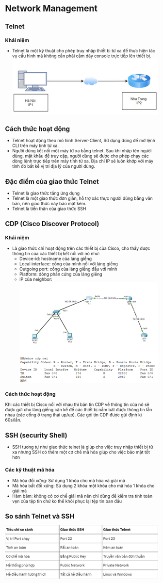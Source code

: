 # Network Management
## Telnet
### Khái niệm 
* Telnet là một kỹ thuật cho phép truy nhập thiết bị từ xa để thực hiện tác vụ cấu hình mà không cần phải cắm dây console trực tiếp lên thiết bị.
![](../CCNA%20Network/image/ima9.jpg)       
## Cách thức hoạt động
* Telnet hoạt động theo mô hình Server-Client, Sử dụng dùng để mở lệnh CLI trên máy tính từ xa. 
* Người dùng kết nối một máy từ xa bằng telnet. Sau khi nhập tên người dùng, mật khẩu để truy cập, người dùng sẽ được cho phép chạy các dòng lệnh trực tiếp trên máy tính từ xa. Địa chỉ IP sẽ luôn khớp với máy tính đó bất kể vị trí địa lý của người dùng.
## Đặc điểm của giao thức Telnet
* Telnet là giao thức tầng ứng dụng
* Telnet là một giao thức đơn giản, hỗ trợ xác thực người dùng bằng văn bản, nên giao thức này bảo mật kém. 
* Telnet là tiền thân của giao thức SSH

## CDP (Cisco Discover Protocol)
### Khái niệm
* Là giao thức chỉ hoạt động trên các thiết bị của Cisco, cho thấy được thông tin của các thiết bị kết nối với nó như:
    * Device-id: hostname của láng giềng
    * Local interface: cổng của mình nối với láng giềng
    * Outgoing port: cổng của láng giếng đấu với mình
    * Platform: dòng phần cứng của láng giềng
    * IP của neighbor:
![](../CCNA%20Network/image/ima13.jpg)     
![](../CCNA%20Network/image/ima12.jpg)
### Cách thức hoạt động
Khi các thiết bị Cisco nối với nhau thì bản tin CDP về thông tin của nó sẽ được gửi cho láng giềng cận kề để các thiết bị nắm băt được thông tin lẫn nhau (các cổng ở trạng thái up/up). Các gói tin CDP được gửi định kì 60s/lần.

## SSH (security Shell)
* SSH tương tự như giao thức telnet là giúp cho việc truy nhập thiết bị từ xa nhưng SSH có thêm một cơ chế mã hóa giúp cho việc bảo mật tốt hơn
### Các kỹ thuật mã hóa
* Mã hóa đối xứng: Sử dụng 1 khóa cho mã hóa và giải mã
* Mã hóa bất đối xứng: Sử dụng 2 khóa một khóa cho mã hóa 1 khóa cho giải mã
* Hàm băm: không có cơ chế giải mã nên chỉ dùng để kiểm tra tính toàn vẹn của tệp tin chứ ko thể khôi phục lại tệp tin ban đầu

## So sánh Telnet và SSH
![](../CCNA%20Network/image/ima10.jpg)
